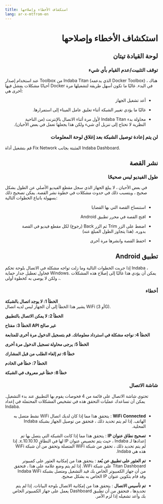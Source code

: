 ```yaml
---
title: استكشاف الأخطاء وإصلاحها
lang: ar-x-mtfrom-en
---
```

<h1 style=";text-align:right;direction:rtl"> استكشاف الأخطاء وإصلاحها </h1> 

<h2 style=";text-align:right;direction:rtl"> لوحة القيادة تيتان </h2> 

<h3 style=";text-align:right;direction:rtl"> توقف التثبيت/عدم القيام بأي شيء </h3> 

 عند استخدام إصدار <span class="code">Toolbox</span> من Indaba Titan (الذي يدعمه Docker Toolbox) ، هناك أحيانًا مشكلات يفشل فيها Docker في البدء. غالبًا ما تكون أسهل طريقة لتشغيلها مرة أخرى هي:  

<ul style=";text-align:right;direction:rtl"><li style=";text-align:right;direction:rtl"> أعد تشغيل الجهاز </li></ul> 
<ul style=";text-align:right;direction:rtl"><li style=";text-align:right;direction:rtl"> غالبًا ما يؤدي تغيير الشبكة أثناء تعليق عامل الميناء إلى استمرارها. </li></ul> 
<ul style=";text-align:right;direction:rtl"><li style=";text-align:right;direction:rtl"> محاولة بدء Indaba Titan لأول مرة أثناء الاتصال بالإنترنت (من الناحية النظرية لا تحتاج إلى تنزيل أي شيء ولكن هذا يجعلها تعمل في بعض الأحيان). </li></ul> 

<h3 style=";text-align:right;direction:rtl"> لن يتم إعادة توصيل الشبكة بعد إغلاق لوحة المعلومات </h3> 

 قم بتشغيل أداة <span class="code">Fix Network</span> المثبتة بجانب Indaba Dashboard.  

<h2 style=";text-align:right;direction:rtl"> نشر القصة </h2> 

<h3 style=";text-align:right;direction:rtl"> طول الفيديو ليس صحيحًا </h3> 

 في بعض الأحيان ، لا يبلغ الجهاز الذي سجل مقطع الفيديو الأصلي عن الطول بشكل صحيح ، ويتسبب ذلك في حدوث مشكلات في خطوة نشر القصة. يمكن تصحيح ذلك بسهولة باتباع الخطوات التالية:  

<ul style=";text-align:right;direction:rtl"><li style=";text-align:right;direction:rtl"> استنساخ القصة التي بها القضايا </li></ul> 
<ul style=";text-align:right;direction:rtl"><li style=";text-align:right;direction:rtl"> افتح القصة في محرر تطبيق Android </li></ul> 
<ul style=";text-align:right;direction:rtl"><li style=";text-align:right;direction:rtl"> اضغط على الزر <span class="code">Trim</span> ثم الزر <span class="code">Back (رجوع)</span> لكل مقطع فيديو في القصة بدوره. (هذا يتجاوز الطول المبلغ عنه) </li></ul> 
<ul style=";text-align:right;direction:rtl"><li style=";text-align:right;direction:rtl"> احفظ القصة وانشرها مرة أخرى </li></ul> 

<h2 style=";text-align:right;direction:rtl"> تطبيق Android </h2> 

 إذا جربت الخطوات التالية وما زلت تواجه مشكلة في الاتصال بلوحة تحكم Indaba ، فحاول تعطيل جدار حماية Windows. يمكن أن يؤدي هذا غالبًا إلى إصلاح هذه المشكلات ، ولكن لا يوصى به كخطوة أولى.  

<h3 style=";text-align:right;direction:rtl"> أخطاء </h3> 

 <strong>الخطأ 1: لا يوجد اتصال بالشبكة</strong>  
 يشير هذا الخطأ إلى أن الجهاز ليس لديه اتصال WiFi (أو 3G).  

 <strong>الخطأ 2: لا يمكن الاتصال بالتطبيق</strong>  

 <strong>الخطأ 3: مفتاح API غير صالح</strong>  

 <strong>الخطأ 4: نواجه مشكلة في استرداد معلوماتك. قم بتسجيل الدخول مرة أخرى للمتابعة</strong>  

 <strong>الخطأ 5: يرجى محاولة تسجيل الدخول مرة أخرى</strong>  

 <strong>خطأ 6: تم إلغاء الطلب من قبل المشارك</strong>  

 <strong>الخطأ 7: خطأ في الخادم</strong>  

 <strong>خطأ 8: خطأ غير معروف في الشبكة</strong>  

<h3 style=";text-align:right;direction:rtl"> شاشة الاتصال </h3> 

 تحتوي شاشة الاتصال على قائمة من 4 فحوصات يقوم بها التطبيق عند بدء التشغيل. يمكن أن تساعدك عمليات التحقق هذه في تشخيص المشكلات المحتملة في إعداد Indaba.  

<ul style=";text-align:right;direction:rtl"><li style=";text-align:right;direction:rtl"> <strong>WiFi Connected</strong> : يتحقق هذا مما إذا كان لديك اتصال WiFi نشط متصل به الهاتف. إذا لم يتم تحديد ذلك ، فتحقق من توصيل الجهاز بشبكة Indaba المحلية. </li></ul> 
<ul style=";text-align:right;direction:rtl"><li style=";text-align:right;direction:rtl"> <strong>تصحيح نطاق عنوان IP</strong> : يتحقق هذا مما إذا كانت الشبكة التي يتصل بها تم إعدادها لـ Indaba ، حيث يتم تخصيص عنوان IP لها في النطاق 10.10.10.x. إذا لم يتم تحديد ذلك ، تحقق من شبكة WiFi المتصلة وتحقق من أن شبكة WiFi هذه هي Indaba. </li></ul> 
<ul style=";text-align:right;direction:rtl"><li style=";text-align:right;direction:rtl"> <strong>تم العثور على تطبيق عن بُعد</strong> : يتحقق هذا من إمكانية العثور على كمبيوتر Titan Dashboard على شبكة WiFi. إذا لم يتم وضع علامة على هذا ، فتحقق من أن جهاز الكمبيوتر الخاص بك قيد التشغيل ومتصل بشبكة Indaba WiFi وقد قام بتكوين عنوان IP الخاص به بشكل صحيح. </li></ul> 
<ul style=";text-align:right;direction:rtl"><li style=";text-align:right;direction:rtl"> <strong>تم تأسيس الاتصال</strong> : يتحقق هذا من إمكانية الاتصال بلوحة البيانات. إذا لم يتم تحديدها ، فتحقق من أن تطبيق Dashboard يعمل على جهاز الكمبيوتر الخاص بك وأعد تشغيله إذا لزم الأمر. </li></ul> 

